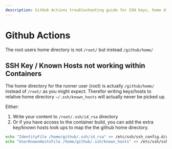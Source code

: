 ```yaml
---
description: GitHub Actions troubleshooting guide for SSH keys, home directory issues, and container configurations.
---
```

# Github Actions

The root users home directory is not `/root/` but instead `/github/home/`

## SSH Key / Known Hosts not working within Containers

The home directory for the runner user (root) is actually `/github/home/` instead of `/root/` as you might expect. Therefor writing keys/hosts to relative home directory `~/.ssh/known_hosts` will actually never be picked up.

Either: 
1. Write your content to `/root/.ssh/id_rsa` directory
3. Or if you have access to the container build, you can add the extra key/known hosts look ups to map the the github home directory.
```sh
echo "IdentityFile /home/github/.ssh/id_rsa" >> /etc/ssh/ssh_config.d/github.conf
echo "UserKnownHostsFile /home/github/.ssh/known_hosts" >> /etc/ssh/ssh_config.d/github.conf
```
